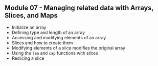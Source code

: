 ## Module 07 - Managing related data with Arrays, Slices, and Maps

- Initialize an array
- Defining type and length of an array
- Accessing and modifying elements of an array
- Slices and how to create them
- Modifying elements of a slice modifies the original array
- Using the `len` and `cap` functions with slices
- Reslicing a slice
